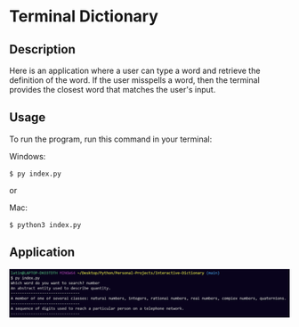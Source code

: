# Terminal Dictionary

## Description

Here is an application where a user can type a word and retrieve the definition of the word. If the user misspells a word, then the terminal provides the closest word that matches the user's input.

## Usage

To run the program, run this command in your terminal:

Windows:

```
$ py index.py
```

or

Mac:

```
$ python3 index.py
```

## Application

<img src = 'Demo.png' >
